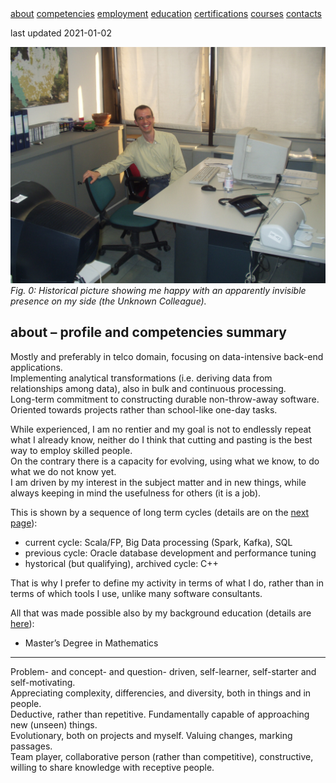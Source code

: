<div class="topnav">
    <a class="active" href="./index.html">about</a>
    <a href="./competencies.html">competencies</a>
    <a href="./employment.html">employment</a>
    <a href="./education.html">education</a>
    <a href="./certifications.html">certifications</a>
    <a href="./courses.html">courses</a>
    <a href="./contacts.html">contacts</a>
</div>

last updated 2021-01-02

![picture](./giorgio.jpeg "Giorgio")
*Fig. 0: Historical picture showing me happy with an apparently invisible presence on my side (the Unknown Colleague).*

## about – profile and competencies summary

Mostly and preferably in telco domain, focusing on data-intensive back-end applications. \
Implementing analytical transformations (i.e. deriving data from relationships among data), also in bulk and continuous processing. \
Long-term commitment to constructing durable non-throw-away software. \
Oriented towards projects rather than school-like one-day tasks.

While experienced, I am no rentier and my goal is not to endlessly repeat what I already know, neither do I think that cutting and pasting is the best way to employ skilled people. \
On the contrary there is a capacity for evolving, using what we know, to do what we do not know yet. \
I am driven by my interest in the subject matter and in new things, while always keeping in mind the usefulness for others (it is a job).

This is shown by a sequence of long term cycles (details are on the [next page](./competencies.md)):

* current cycle: Scala/FP, Big Data processing (Spark, Kafka), SQL
* previous cycle: Oracle database development and performance tuning
* hystorical (but qualifying), archived cycle: C++

That is why I prefer to define my activity in terms of what I do, rather than in terms of which tools I use, unlike many software consultants.

All that was made possible also by my background education (details are [here](./education.md)):

* Master’s Degree in Mathematics

---
Problem- and concept- and question- driven, self-learner, self-starter and self-motivating. \
Appreciating complexity, differencies, and diversity, both in things and in people. \
Deductive, rather than repetitive. Fundamentally capable of approaching new (unseen) things. \
Evolutionary, both on projects and myself. Valuing changes, marking passages. \
Team player, collaborative person (rather than competitive), constructive, willing to share knowledge with receptive people.
